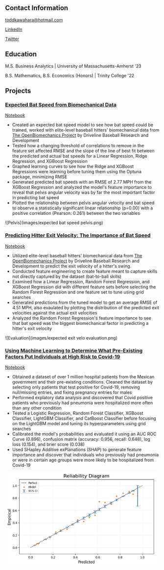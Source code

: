 ## Contact Information
toddkawahara@hotmail.com


[LinkedIn](https://www.linkedin.com/in/todd-kawahara/)


[Twitter](https://twitter.com/toddkawahara)

## Education
M.S. Business Analytics | University of Massachusetts-Amherst '23



B.S. Mathematics, B.S. Economics (Honors) | Trinity College '22
## Projects
### <ins>[Expected Bat Speed from Biomechanical Data](https://toddkawahara.wordpress.com/2023/09/10/expected-bat-speed-from-biomechanical-data/)<ins>
[Notebook](https://github.com/toddkawahara/expected-bat-speed/blob/main/Predicting_Bat_Speed.ipynb)
- Created an expected bat speed model to see how bat speed could be trained, worked with elite-level baseball hitters' biomechanical data from [The OpenBiomechanics Project](https://www.openbiomechanics.org/) by Driveline Baseball Research and Development
- Tested how a changing threshold of correlations to remove in the feature set affected RMSE and the slope of the line of best fit between the predicted and actual bat speeds for a Linear Regression, Ridge Regression, and XGBoost Regression
- Graphed learning curves to see how the Ridge and XGBoost Regressions were learning before tuning them using the Optuna package, minimizing RMSE
- Generated predicted bat speeds with an RMSE of 2.77 MPH from the XGBoost Regression and analyzed the model's feature importance to reveal that pelvis angular velocity was by far the most important factor in predicting bat speed
- Plotted the relationship between pelvis angular velocity and bat speed to observe a statistically significant linear relationship (p=0.00) with a positive correlation (Pearson: 0.261) between the two variables


![Pelvis](images/expected bat speed pelvis.png)



### <ins>[Predicting Hitter Exit Velocity: The Importance of Bat Speed](https://toddkawahara.wordpress.com/2023/01/10/predicting-hitter-exit-velocity-the-importance-of-bat-speed/)<ins>
[Notebook](https://github.com/toddkawahara/predicted-exit-velocity/blob/main/Driveline_Hitting.ipynb)
- Utilized elite-level baseball hitters' biomechanical data from [The OpenBiomechanics Project](https://www.openbiomechanics.org/) by Driveline Baseball Research and Development to predict the exit velocity of a hitter's swing.
- Conducted feature engineering to create feature meant to capture skills not directly captured by the dataset (bat-to-ball skills)
- Examined how a Linear Regression, Random Forest Regression, and XGBoost Regression did with different feature sets before selecting the Random Forest Regression and one feature set to tune using grid searches
- Generated predictions from the tuned model to get an average RMSE of 4.51 MPH, also evaulated by plotting the distribution of the predicted exit velocities against the actual exit velocities
- Analyzed the Random Forest Regression's feature importance to see that bat speed was the biggest biomechanical factor in predicting a hitter's exit velocity


![Evaluation](images/expected exit velo evaluation.png)



### <ins>[Using Machine Learning to Determine What Pre-Existing Factors Put Individuals at High Risk to Covid-19](https://toddkawahara.wordpress.com/2023/01/26/using-machine-learning-to-see-what-pre-existing-factors-put-individuals-at-high-risk-to-covid-19/)<ins>
[Notebook](https://github.com/toddkawahara/covid-hospitalizations/blob/main/Covid.ipynb)
- Obtained a dataset of over 1 million hospital patients from the Mexican government and their pre-existing conditions. Cleaned the dataset by selecting only patients that test positive for Covid-19, removing null/missing entries, and fixing pregnancy entries for males
- Performed explatory data analysis and discovered that Covid positive patients who previously had pneumonia were hospitalized more often than any other condition
- Tested a Logistic Regression, Random Forest Classifier, XGBoost Classifier, LightGBM Classifier, and CatBoost Classifier before focusing on the LightGBM model and tuning its hyperparameters using grid searches
- Calibrated the model's probabilities and evaluated it using an AUC ROC Curve (0.896), confusion matrix (accuracy: 0.956, recall: 0.648), log loss (0.154), and brier score (0.038)
- Used SHapley Additive exPlanations (SHAP) to generate feature importance and discover that individuals who previously had pneumonia or were in certain age groups were more likely to be hospitalized from Covid-19


![Calibration](images/covid_calibration.png)

